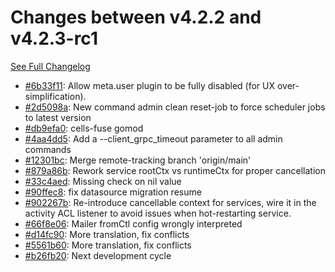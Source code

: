 # Changes between v4.2.2 and v4.2.3-rc1

[See Full Changelog](https://github.com/pydio/cells/compare/v4.2.2...v4.2.3-rc1)

- [#6b33f11](https://github.com/pydio/cells/commit/6b33f11cffcd92b5f11a5c4b616af5e593aa967f): Allow meta.user plugin to be fully disabled (for UX over-simplification).
- [#2d5098a](https://github.com/pydio/cells/commit/2d5098a22c84b14bacf59e0dd50390d4af1a3caf): New command admin clean reset-job to force scheduler jobs to latest version
- [#db9efa0](https://github.com/pydio/cells/commit/db9efa071e12b61e56899b6eaeef2e08fa812f8d): cells-fuse gomod
- [#4aa4dd5](https://github.com/pydio/cells/commit/4aa4dd5d8de6f68eaa01c60f3aa34354c7fe5ddf): Add a --client_grpc_timeout parameter to all admin commands
- [#12301bc](https://github.com/pydio/cells/commit/12301bc0427091b20ba59ed08f82fa9d82b39856): Merge remote-tracking branch 'origin/main'
- [#879a86b](https://github.com/pydio/cells/commit/879a86b9c1b0faa70dbc379609fee712ef994cbf): Rework service rootCtx vs runtimeCtx for proper cancellation
- [#33c4aed](https://github.com/pydio/cells/commit/33c4aed44ca99b4efb763f28997d6eb39475030e): Missing check on nil value
- [#90ffec8](https://github.com/pydio/cells/commit/90ffec8d6dcaf7d305f1ba4ee5c5db9d3ce28dab): fix datasource migration resume
- [#902267b](https://github.com/pydio/cells/commit/902267b68ebc912e1d5f97b8c0f12261eea5aaf7): Re-introduce cancellable context for services, wire it in the activity ACL listener to avoid issues when hot-restarting service.
- [#66f8e06](https://github.com/pydio/cells/commit/66f8e0656ac28f4dcfc949a3abbe7801ea838d60): Mailer fromCtl config wrongly interpreted
- [#d14fc90](https://github.com/pydio/cells/commit/d14fc90855e07facf66519713642833e32cd604a): More translation, fix conflicts
- [#5561b60](https://github.com/pydio/cells/commit/5561b60acb326900bf2f23677b28277d6382639b): More translation, fix conflicts
- [#b26fb20](https://github.com/pydio/cells/commit/b26fb209b2d1c8bb06a67d8b0e238d7f12eaf611): Next development cycle
